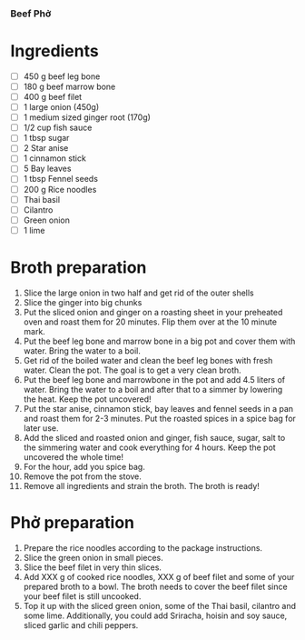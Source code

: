 ### Beef Phở
# Ingredients
- [ ] 450 g beef leg bone
- [ ] 180 g beef marrow bone
- [ ] 400 g beef filet
- [ ] 1 large onion (450g)
- [ ] 1 medium sized ginger root (170g)
- [ ] 1/2 cup fish sauce
- [ ] 1 tbsp sugar
- [ ] 2 Star anise
- [ ] 1 cinnamon stick
- [ ] 5 Bay leaves
- [ ] 1 tbsp Fennel seeds
- [ ] 200 g Rice noodles
- [ ] Thai basil
- [ ] Cilantro
- [ ] Green onion
- [ ] 1 lime
# Broth preparation
1. Slice the large onion in two half and get rid of the outer shells
2. Slice the ginger into big chunks
3. Put the sliced onion and ginger on a roasting sheet in your preheated oven and roast them for 20 minutes. Flip them over at the 10 minute mark.
4. Put the beef leg bone and marrow bone in a big pot and cover them with water. Bring the water to a boil. 
5. Get rid of the boiled water and clean the beef leg bones with fresh water. Clean the pot. The goal is to get a very clean broth.
6. Put the beef leg bone and marrowbone in the pot and add 4.5 liters of water. Bring the water to a boil and after that to a simmer by lowering the heat. Keep the pot uncovered!
7. Put the star anise, cinnamon stick, bay leaves and fennel seeds in a pan and roast them for 2-3 minutes. Put the roasted spices in a spice bag for later use.
8. Add the sliced and roasted onion and ginger, fish sauce, sugar, salt to the simmering water and cook everything for 4 hours. Keep the pot uncovered the whole time!
9. For the hour, add you spice bag.
10. Remove the pot from the stove.
11. Remove all ingredients and strain the broth. The broth is ready!
# Phở preparation
1. Prepare the rice noodles according to the package instructions.
2. Slice the green onion in small pieces.
3. Slice the beef filet in very thin slices.
4. Add XXX g of cooked rice noodles, XXX g of beef filet and some of your prepared broth to a bowl. The broth needs to cover the beef filet since your beef filet is still uncooked.
5. Top it up with the sliced green onion, some of the Thai basil, cilantro and some lime. Additionally, you could add Sriracha, hoisin and soy sauce, sliced garlic and chili peppers.


